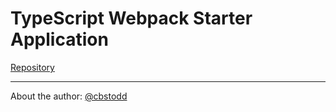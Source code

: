 
# TypeScript Webpack Starter Application

[Repository](https://github.com/cbstodd)

---
About the author: [@cbstodd](https://colinstodd.com)